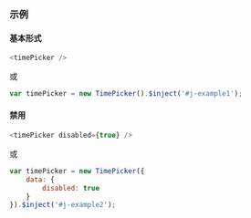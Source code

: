 ### 示例
#### 基本形式

<div id="j-example1"></div>

```javascript
<timePicker />
```

或

```javascript
var timePicker = new TimePicker().$inject('#j-example1');
```

#### 禁用

<div id="j-example2"></div>

```javascript
<timePicker disabled={true} />
```

或

```javascript
var timePicker = new TimePicker({
    data: {
        disabled: true
    }
}).$inject('#j-example2');
```

